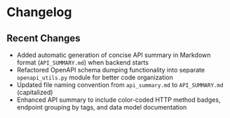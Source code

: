 # Changelog

## Recent Changes

- Added automatic generation of concise API summary in Markdown format (`API_SUMMARY.md`) when backend starts
- Refactored OpenAPI schema dumping functionality into separate `openapi_utils.py` module for better code organization
- Updated file naming convention from `api_summary.md` to `API_SUMMARY.md` (capitalized)
- Enhanced API summary to include color-coded HTTP method badges, endpoint grouping by tags, and data model documentation
